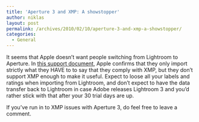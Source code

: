 ```yaml
---
title: 'Aperture 3 and XMP: A showstopper'
author: niklas
layout: post
permalink: /archives/2010/02/10/aperture-3-and-xmp-a-showstopper/
categories:
  - General
---
```

It seems that Apple doesn&#8217;t want people switching from Lightroom to Aperture. In [this support document][1], Apple confirms that they only import strictly what they HAVE to to say that they comply with XMP, but they don&#8217;t support XMP enough to make it useful. Expect to loose all your labels and ratings when importing from Lightroom, and don&#8217;t expect to have the data transfer back to Lightroom in case Adobe releases Lightroom 3 and you&#8217;d rather stick with that after your 30 trial days are up.

If you&#8217;ve run in to XMP issues with Aperture 3, do feel free to leave a comment.

 [1]: http://support.apple.com/kb/TS2930